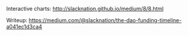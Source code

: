 Interactive charts: http://slacknation.github.io/medium/8/8.html

Writeup: https://medium.com/@slacknation/the-dao-funding-timeline-a041ec1d3ca4
